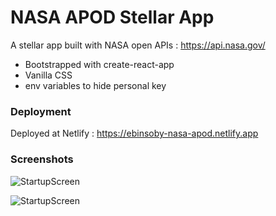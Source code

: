 # NASA APOD Stellar App

A stellar app built with NASA open APIs : https://api.nasa.gov/

*   Bootstrapped with create-react-app
*   Vanilla CSS
*   env variables to hide personal key

### Deployment

Deployed at Netlify : https://ebinsoby-nasa-apod.netlify.app


### Screenshots

![StartupScreen](/Screenshots/Screenshot1.png?raw=true "StartupScreen")


![StartupScreen](/Screenshots/Screenshot2new.png?raw=true "StartupScreen")
